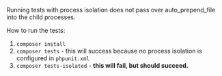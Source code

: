 Running tests with process isolation does not pass over auto_prepend_file into the child processes.

How to run the tests:
1. `composer install`
2. `composer tests` - this will success because no process isolation is configured in `phpunit.xml`
3. `composer tests-isolated` - **this will fail, but should succeed.**